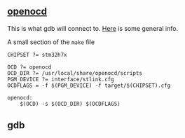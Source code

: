 ## [openocd](https://openocd.org/)
This is what gdb will connect to. [Here](https://openocd.org/doc-release/html/About.html#What-is-OpenOCD_003f) is some general info.

A small section of the `make` file
```make
CHIPSET ?= stm32h7x

OCD ?= openocd
OCD_DIR ?= /usr/local/share/openocd/scripts
PGM_DEVICE ?= interface/stlink.cfg
OCDFLAGS = -f $(PGM_DEVICE) -f target/$(CHIPSET).cfg

openocd:
	$(OCD) -s $(OCD_DIR) $(OCDFLAGS)
```

## gdb